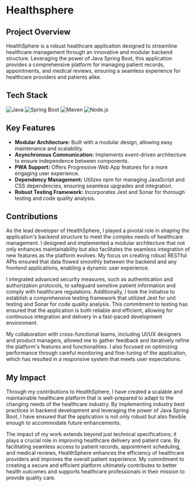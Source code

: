 # Healthsphere

## Project Overview
HealthSphere is a robust healthcare application designed to streamline healthcare management through an innovative and modular backend structure. Leveraging the power of Java Spring Boot, this application provides a comprehensive platform for managing patient records, appointments, and medical reviews, ensuring a seamless experience for healthcare providers and patients alike.

## Tech Stack
![Java](https://img.shields.io/badge/Java-ED8B00?style=for-the-badge&logo=java&logoColor=white)
![Spring Boot](https://img.shields.io/badge/Spring%20Boot-6DB33F?style=for-the-badge&logo=springboot&logoColor=white)
![Maven](https://img.shields.io/badge/Maven-C71A36?style=for-the-badge&logo=apachemaven&logoColor=white)
![Node.js](https://img.shields.io/badge/Node.js-339933?style=for-the-badge&logo=nodedotjs&logoColor=white)

## Key Features
- **Modular Architecture:** Built with a modular design, allowing easy maintenance and scalability.
- **Asynchronous Communication:** Implements event-driven architecture to ensure independence between components.
- **PWA Support:** Offers Progressive Web App features for a more engaging user experience.
- **Dependency Management:** Utilizes npm for managing JavaScript and CSS dependencies, ensuring seamless upgrades and integration.
- **Robust Testing Framework:** Incorporates Jest and Sonar for thorough testing and code quality analysis.

## Contributions
As the lead developer of HealthSphere, I played a pivotal role in shaping the application's backend structure to meet the complex needs of healthcare management. I designed and implemented a modular architecture that not only enhances maintainability but also facilitates the seamless integration of new features as the platform evolves. My focus on creating robust RESTful APIs ensured that data flowed smoothly between the backend and any frontend applications, enabling a dynamic user experience.

I integrated advanced security measures, such as authentication and authorization protocols, to safeguard sensitive patient information and comply with healthcare regulations. Additionally, I took the initiative to establish a comprehensive testing framework that utilized Jest for unit testing and Sonar for code quality analysis. This commitment to testing has ensured that the application is both reliable and efficient, allowing for continuous integration and delivery in a fast-paced development environment.

My collaboration with cross-functional teams, including UI/UX designers and product managers, allowed me to gather feedback and iteratively refine the platform's features and functionalities. I also focused on optimizing performance through careful monitoring and fine-tuning of the application, which has resulted in a responsive system that meets user expectations.

## My Impact
Through my contributions to HealthSphere, I have created a scalable and maintainable healthcare platform that is well-prepared to adapt to the changing needs of the healthcare industry. By implementing industry best practices in backend development and leveraging the power of Java Spring Boot, I have ensured that the application is not only robust but also flexible enough to accommodate future enhancements.

The impact of my work extends beyond just technical specifications; it plays a crucial role in improving healthcare delivery and patient care. By facilitating seamless access to patient records, appointment scheduling, and medical reviews, HealthSphere enhances the efficiency of healthcare providers and improves the overall patient experience. My commitment to creating a secure and efficient platform ultimately contributes to better health outcomes and supports healthcare professionals in their mission to provide quality care.
